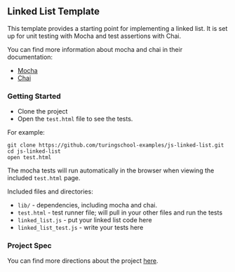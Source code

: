 ## Linked List Template

This template provides a starting point for implementing
a linked list. It is set up for unit testing with Mocha
and test assertions with Chai.

You can find more information about mocha and chai in their
documentation:

* [Mocha](https://mochajs.org/)
* [Chai](http://chaijs.com/)

### Getting Started

* Clone the project
* Open the `test.html` file to see the tests.

For example:

```
git clone https://github.com/turingschool-examples/js-linked-list.git
cd js-linked-list
open test.html
```

The mocha tests will run automatically in the browser when viewing
the included `test.html` page.

Included files and directories:

* `lib/` - dependencies, including mocha and chai.
* `test.html` - test runner file; will pull in your other files and run
  the tests
* `linked_list.js` - put your linked list code here
* `linked_list_test.js` - write your tests here

### Project Spec

You can find more directions about the project [here](https://github.com/turingschool/challenges/blob/master/linked_lists.markdown).
